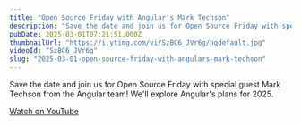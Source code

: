 ```yaml
---
title: "Open Source Friday with Angular's Mark Techson"
description: "Save the date and join us for Open Source Friday with special guest Mark Techson from the Angular team! We'll explore Angular's plans for 2025."
pubDate: 2025-03-01T07:21:51.000Z
thumbnailUrl: "https://i.ytimg.com/vi/SzBC6_JVr6g/hqdefault.jpg"
videoId: "SzBC6_JVr6g"
slug: "2025-03-01-open-source-friday-with-angulars-mark-techson"
---
```


Save the date and join us for Open Source Friday with special guest Mark Techson from the Angular team! We'll explore Angular's plans for 2025.

[Watch on YouTube](https://www.youtube.com/watch?v=SzBC6_JVr6g)
